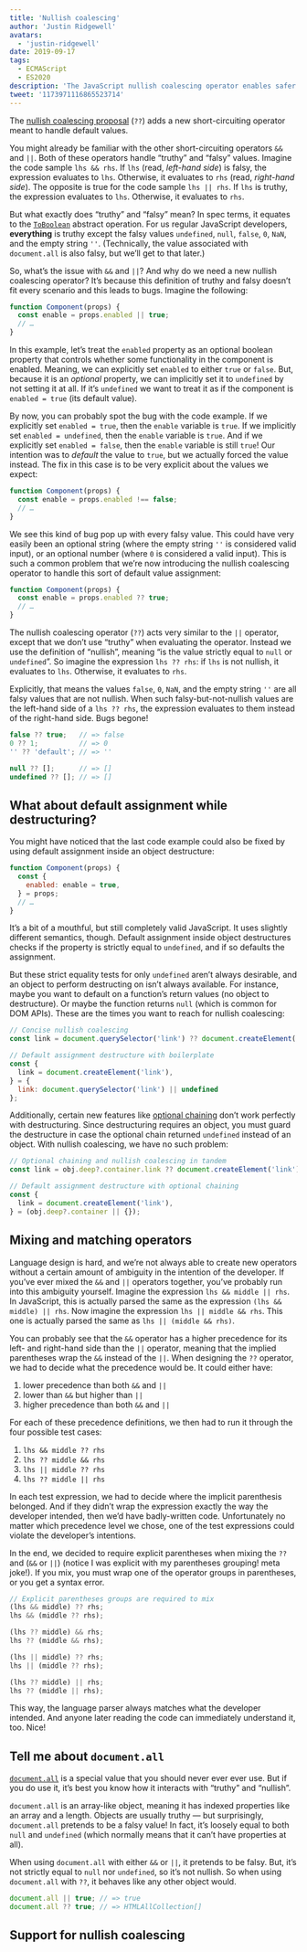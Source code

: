 ```yaml
---
title: 'Nullish coalescing'
author: 'Justin Ridgewell'
avatars:
  - 'justin-ridgewell'
date: 2019-09-17
tags:
  - ECMAScript
  - ES2020
description: 'The JavaScript nullish coalescing operator enables safer default expressions.'
tweet: '1173971116865523714'
---
```

The [nullish coalescing proposal](https://github.com/tc39/proposal-nullish-coalescing/) (`??`) adds a new short-circuiting operator meant to handle default values.

You might already be familiar with the other short-circuiting operators `&&` and `||`. Both of these operators handle “truthy” and “falsy” values. Imagine the code sample `lhs && rhs`. If `lhs` (read, _left-hand side_) is falsy, the expression evaluates to `lhs`. Otherwise, it evaluates to `rhs` (read, _right-hand side_). The opposite is true for the code sample `lhs || rhs`. If `lhs` is truthy, the expression evaluates to `lhs`. Otherwise, it evaluates to `rhs`.

<!--truncate-->
But what exactly does “truthy” and “falsy” mean? In spec terms, it equates to the [`ToBoolean`](https://tc39.es/ecma262/#sec-toboolean) abstract operation. For us regular JavaScript developers, **everything** is truthy except the falsy values `undefined`, `null`, `false`, `0`, `NaN`, and the empty string `''`. (Technically, the value associated with `document.all` is also falsy, but we’ll get to that later.)

So, what’s the issue with `&&` and `||`? And why do we need a new nullish coalescing operator? It’s because this definition of truthy and falsy doesn’t fit every scenario and this leads to bugs. Imagine the following:

```js
function Component(props) {
  const enable = props.enabled || true;
  // …
}
```

In this example, let’s treat the `enabled` property as an optional boolean property that controls whether some functionality in the component is enabled. Meaning, we can explicitly set `enabled` to either `true` or `false`. But, because it is an _optional_ property, we can implicitly set it to `undefined` by not setting it at all. If it’s `undefined` we want to treat it as if the component is `enabled = true` (its default value).

By now, you can probably spot the bug with the code example. If we explicitly set `enabled = true`, then the `enable` variable is `true`. If we implicitly set `enabled = undefined`, then the `enable` variable is `true`. And if we explicitly set `enabled = false`, then the `enable` variable is still `true`! Our intention was to _default_ the value to `true`, but we actually forced the value instead. The fix in this case is to be very explicit about the values we expect:

```js
function Component(props) {
  const enable = props.enabled !== false;
  // …
}
```

We see this kind of bug pop up with every falsy value. This could have very easily been an optional string (where the empty string `''` is considered valid input), or an optional number (where `0` is considered a valid input). This is such a common problem that we’re now introducing the nullish coalescing operator to handle this sort of default value assignment:

```js
function Component(props) {
  const enable = props.enabled ?? true;
  // …
}
```

The nullish coalescing operator (`??`) acts very similar to the `||` operator, except that we don’t use “truthy” when evaluating the operator. Instead we use the definition of “nullish”, meaning “is the value strictly equal to `null` or `undefined`”. So imagine the expression `lhs ?? rhs`: if `lhs` is not nullish, it evaluates to `lhs`. Otherwise, it evaluates to `rhs`.

Explicitly, that means the values `false`, `0`, `NaN`, and the empty string `''` are all falsy values that are not nullish. When such falsy-but-not-nullish values are the left-hand side of a `lhs ?? rhs`, the expression evaluates to them instead of the right-hand side. Bugs begone!

```js
false ?? true;   // => false
0 ?? 1;          // => 0
'' ?? 'default'; // => ''

null ?? [];      // => []
undefined ?? []; // => []
```

## What about default assignment while destructuring?

You might have noticed that the last code example could also be fixed by using default assignment inside an object destructure:

```js
function Component(props) {
  const {
    enabled: enable = true,
  } = props;
  // …
}
```

It’s a bit of a mouthful, but still completely valid JavaScript. It uses slightly different semantics, though. Default assignment inside object destructures checks if the property is strictly equal to `undefined`, and if so defaults the assignment.

But these strict equality tests for only `undefined` aren’t always desirable, and an object to perform destructing on isn’t always available. For instance, maybe you want to default on a function’s return values (no object to destructure). Or maybe the function returns `null` (which is common for DOM APIs). These are the times you want to reach for nullish coalescing:

```js
// Concise nullish coalescing
const link = document.querySelector('link') ?? document.createElement('link');

// Default assignment destructure with boilerplate
const {
  link = document.createElement('link'),
} = {
  link: document.querySelector('link') || undefined
};
```

Additionally, certain new features like [optional chaining](/features/optional-chaining) don’t work perfectly with destructuring. Since destructuring requires an object, you must guard the destructure in case the optional chain returned `undefined` instead of an object. With nullish coalescing, we have no such problem:

```js
// Optional chaining and nullish coalescing in tandem
const link = obj.deep?.container.link ?? document.createElement('link');

// Default assignment destructure with optional chaining
const {
  link = document.createElement('link'),
} = (obj.deep?.container || {});
```

## Mixing and matching operators

Language design is hard, and we’re not always able to create new operators without a certain amount of ambiguity in the intention of the developer. If you’ve ever mixed the `&&` and `||` operators together, you’ve probably run into this ambiguity yourself. Imagine the expression `lhs && middle || rhs`. In JavaScript, this is actually parsed the same as the expression `(lhs && middle) || rhs`. Now imagine the expression `lhs || middle && rhs`. This one is actually parsed the same as `lhs || (middle && rhs)`.

You can probably see that the `&&` operator has a higher precedence for its left- and right-hand side than the `||` operator, meaning that the implied parentheses wrap the `&&` instead of the `||`. When designing the `??` operator, we had to decide what the precedence would be. It could either have:

1. lower precedence than both `&&` and `||`
1. lower than `&&` but higher than `||`
1. higher precedence than both `&&` and `||`

For each of these precedence definitions, we then had to run it through the four possible test cases:

1. `lhs && middle ?? rhs`
1. `lhs ?? middle && rhs`
1. `lhs || middle ?? rhs`
1. `lhs ?? middle || rhs`

In each test expression, we had to decide where the implicit parenthesis belonged. And if they didn’t wrap the expression exactly the way the developer intended, then we’d have badly-written code. Unfortunately no matter which precedence level we chose, one of the test expressions could violate the developer’s intentions.

In the end, we decided to require explicit parentheses when mixing the `??` and (`&&` or `||`) (notice I was explicit with my parentheses grouping! meta joke!). If you mix, you must wrap one of the operator groups in parentheses, or you get a syntax error.

```js
// Explicit parentheses groups are required to mix
(lhs && middle) ?? rhs;
lhs && (middle ?? rhs);

(lhs ?? middle) && rhs;
lhs ?? (middle && rhs);

(lhs || middle) ?? rhs;
lhs || (middle ?? rhs);

(lhs ?? middle) || rhs;
lhs ?? (middle || rhs);
```

This way, the language parser always matches what the developer intended. And anyone later reading the code can immediately understand it, too. Nice!

## Tell me about `document.all`

[`document.all`](https://developer.mozilla.org/en-US/docs/Web/API/Document/all) is a special value that you should never ever ever use. But if you do use it, it’s best you know how it interacts with “truthy” and “nullish”.

`document.all` is an array-like object, meaning it has indexed properties like an array and a length. Objects are usually truthy — but surprisingly, `document.all` pretends to be a falsy value! In fact, it’s loosely equal to both `null` and `undefined` (which normally means that it can’t have properties at all).

When using `document.all` with either `&&` or `||`, it pretends to be falsy. But, it’s not strictly equal to `null` nor `undefined`, so it’s not nullish. So when using `document.all` with `??`, it behaves like any other object would.

```js
document.all || true; // => true
document.all ?? true; // => HTMLAllCollection[]
```

## Support for nullish coalescing

<feature-support chrome="80 https://bugs.chromium.org/p/v8/issues/detail?id=9547"
                 firefox="72 https://bugzilla.mozilla.org/show_bug.cgi?id=1566141"
                 safari="13.1 https://webkit.org/blog/10247/new-webkit-features-in-safari-13-1/"
                 nodejs="14 https://medium.com/@nodejs/node-js-version-14-available-now-8170d384567e"
                 babel="yes https://babeljs.io/docs/en/babel-plugin-proposal-nullish-coalescing-operator"></feature-support>

